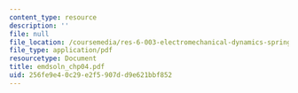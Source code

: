 ```yaml
---
content_type: resource
description: ''
file: null
file_location: /coursemedia/res-6-003-electromechanical-dynamics-spring-2009/256fe9e40c29e2f5907dd9e621bbf852_emdsoln_chp04.pdf
file_type: application/pdf
resourcetype: Document
title: emdsoln_chp04.pdf
uid: 256fe9e4-0c29-e2f5-907d-d9e621bbf852
---
```

